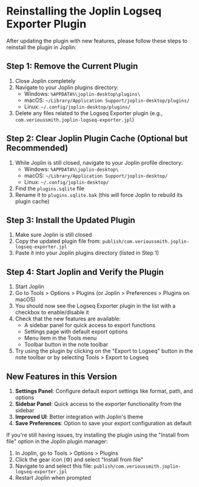 # Reinstalling the Joplin Logseq Exporter Plugin

After updating the plugin with new features, please follow these steps to reinstall the plugin in Joplin:

## Step 1: Remove the Current Plugin

1. Close Joplin completely
2. Navigate to your Joplin plugins directory:
   - Windows: `%APPDATA%\joplin-desktop\plugins\`
   - macOS: `~/Library/Application Support/joplin-desktop/plugins/`
   - Linux: `~/.config/joplin-desktop/plugins/`
3. Delete any files related to the Logseq Exporter plugin (e.g., `com.verioussmith.joplin-logseq-exporter.jpl`)

## Step 2: Clear Joplin Plugin Cache (Optional but Recommended)

1. While Joplin is still closed, navigate to your Joplin profile directory:
   - Windows: `%APPDATA%\joplin-desktop\`
   - macOS: `~/Library/Application Support/joplin-desktop/`
   - Linux: `~/.config/joplin-desktop/`
2. Find the `plugins.sqlite` file
3. Rename it to `plugins.sqlite.bak` (this will force Joplin to rebuild its plugin cache)

## Step 3: Install the Updated Plugin

1. Make sure Joplin is still closed
2. Copy the updated plugin file from:
   `publish/com.verioussmith.joplin-logseq-exporter.jpl`
3. Paste it into your Joplin plugins directory (listed in Step 1)

## Step 4: Start Joplin and Verify the Plugin

1. Start Joplin
2. Go to Tools > Options > Plugins (or Joplin > Preferences > Plugins on macOS)
3. You should now see the Logseq Exporter plugin in the list with a checkbox to enable/disable it
4. Check that the new features are available:
   - A sidebar panel for quick access to export functions
   - Settings page with default export options
   - Menu item in the Tools menu
   - Toolbar button in the note toolbar
5. Try using the plugin by clicking on the "Export to Logseq" button in the note toolbar or by selecting Tools > Export to Logseq

## New Features in this Version

1. **Settings Panel**: Configure default export settings like format, path, and options
2. **Sidebar Panel**: Quick access to the exporter functionality from the sidebar
3. **Improved UI**: Better integration with Joplin's theme
4. **Save Preferences**: Option to save your export configuration as default

If you're still having issues, try installing the plugin using the "Install from file" option in the Joplin plugin manager:

1. In Joplin, go to Tools > Options > Plugins
2. Click the gear icon (⚙️) and select "Install from file"
3. Navigate to and select this file:
   `publish/com.verioussmith.joplin-logseq-exporter.jpl`
4. Restart Joplin when prompted 